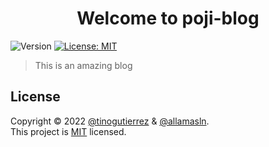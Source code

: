 <h1 align="center">Welcome to poji-blog</h1>
<p>
  <img alt="Version" src="https://img.shields.io/badge/version-0.1.0-blue.svg?cacheSeconds=2592000" />
  <a href="https://github.com/pojinumk/poji-blog/blob/master/LICENSE" target="_blank">
    <img alt="License: MIT" src="https://img.shields.io/badge/License-MIT-yellow.svg" />
  </a>
</p>

> This is an amazing blog

## License

Copyright © 2022 [@tinogutierrez](https://github.com/tinogutierrez) & [@allamasln](https://github.com/allamasln).<br />
This project is [MIT](https://github.com/pojinumk/poji-blog/blob/master/LICENSE) licensed.

